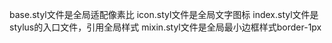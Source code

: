 base.styl文件是全局适配像素比
icon.styl文件是全局文字图标
index.styl文件是stylus的入口文件，引用全局样式
mixin.styl文件是全局最小边框样式border-1px